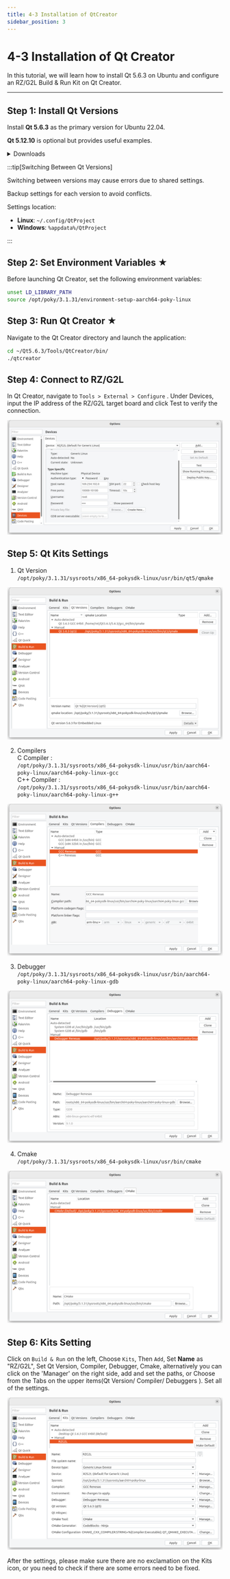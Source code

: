 ```yaml
---
title: 4-3 Installation of QtCreator
sidebar_position: 3
---
```


# 4-3 Installation of Qt Creator

In this tutorial, we will learn how to install Qt 5.6.3 on Ubuntu and configure an RZ/G2L Build & Run Kit on Qt Creator.

---

## Step 1: Install Qt Versions

Install **Qt 5.6.3** as the primary version for Ubuntu 22.04.

**Qt 5.12.10** is optional but provides useful examples.

<details>
  <summary>Downloads</summary>

- [Qt5.6.3 Download](https://download.qt.io/new_archive/qt/5.6/5.6.3/)
- [Qt5.12.10 Download](https://download.qt.io/archive/qt/5.12/5.12.10/)

</details>

:::tip[Switching Between Qt Versions]

Switching between versions may cause errors due to shared settings.

Backup settings for each version to avoid conflicts.

Settings location:
- **Linux**: `~/.config/QtProject`
- **Windows**: `%appdata%/QtProject`

:::

## Step 2: Set Environment Variables ★

Before launching Qt Creator, set the following environment variables:

```bash
unset LD_LIBRARY_PATH
source /opt/poky/3.1.31/environment-setup-aarch64-poky-linux
```

## Step 3: Run Qt Creator ★

Navigate to the Qt Creator directory and launch the application:

```bash
cd ~/Qt5.6.3/Tools/QtCreator/bin/
./qtcreator
```

## Step 4: Connect to RZ/G2L

In Qt Creator, navigate to `Tools > External > Configure`
.
Under Devices, input the IP address of the RZ/G2L target board and click Test to verify the connection.

![test_connection](./img/4-3-1.jpg)

## Step 5: Qt Kits Settings
1. Qt Version  
`/opt/poky/3.1.31/sysroots/x86_64-pokysdk-linux/usr/bin/qt5/qmake`

![Qt Version](./img/4-3-2.png)

2. Compilers  
C Compiler :   
`/opt/poky/3.1.31/sysroots/x86_64-pokysdk-linux/usr/bin/aarch64-poky-linux/aarch64-poky-linux-gcc`  
C++ Compiler :  
`/opt/poky/3.1.31/sysroots/x86_64-pokysdk-linux/usr/bin/aarch64-poky-linux/aarch64-poky-linux-g++`

![Compilers](./img/4-3-3.png)

3. Debugger  
`/opt/poky/3.1.31/sysroots/x86_64-pokysdk-linux/usr/bin/aarch64-poky-linux/aarch64-poky-linux-gdb`

![Debugger](./img/4-3-4.png)

4. Cmake  
`/opt/poky/3.1.31/sysroots/x86_64-pokysdk-linux/usr/bin/cmake`

![Cmake](./img/4-3-5.png)

## Step 6: Kits Setting
Click on `Build & Run` on the left, Choose `Kits`, Then `Add`, Set **Name** as "RZ/G2L", Set Qt Version, Compiler, Debugger, Cmake, alternatively you can click on the 'Manager' on the right side, add and set the paths, or Choose from the Tabs on the upper items(Qt Version/ Compiler/ Debuggers ). Set all of the settings.

![Kits](./img/4-3-6.png)

After the settings, please make sure there are no exclamation on the Kits icon, or you need to check if there are some errors need to be fixed.